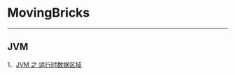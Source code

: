 # MovingBricks

---------

## JVM

1、[JVM  之  运行时数据区域](https://github.com/shishaoyan/MovingBricks/blob/master/blogs/JVM%20%E8%BF%90%E8%A1%8C%E6%97%B6%E6%95%B0%E6%8D%AE%E5%8C%BA%E5%9F%9F.md)

